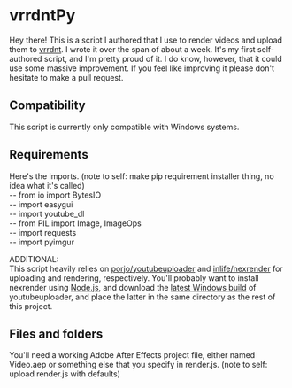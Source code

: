 # vrrdntPy

Hey there! This is a script I authored that I use to render videos and upload them to [vrrdnt](https://youtube.com/vrrdnt). I wrote it over the span of about a week. It's my first self-authored script, and I'm pretty proud of it. I do know, however, that it could use some massive improvement. If you feel like improving it please don't hesitate to make a pull request.

## Compatibility  

This script is currently only compatible with Windows systems.  

## Requirements

Here's the imports. (note to self: make pip requirement installer thing, no idea what it's called)  
-- from io import BytesIO  
-- import easygui  
-- import youtube_dl  
-- from PIL import Image, ImageOps  
-- import requests  
-- import pyimgur  

ADDITIONAL:  
This script heavily relies on [porjo/youtubeuploader](https://github.com/porjo/youtubeuploader) and [inlife/nexrender](https://github.com/inlife/nexrender) for uploading and rendering, respectively. You'll probably want to install nexrender using [Node.js](https://nodejs.org), and download the [latest Windows build](https://github.com/porjo/youtubeuploader/releases) of youtubeuploader, and place the latter in the same directory as the rest of this project.

## Files and folders

You'll need a working Adobe After Effects project file, either named Video.aep or something else that you specify in render.js. (note to self: upload render.js with defaults)
